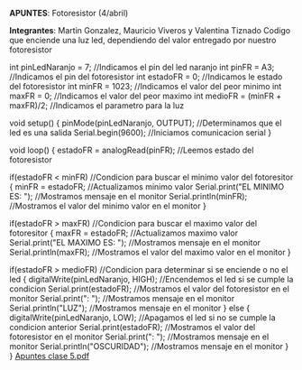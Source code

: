 **APUNTES**: Fotoresistor (4/abril)

**Integrantes**: Martin Gonzalez, Mauricio Viveros y Valentina Tiznado
Codigo que enciende una luz led, dependiendo del valor entregado por nuestro fotoresistor


int pinLedNaranjo = 7; //Indicamos el pin del led naranjo
int pinFR = A3; //Indicamos el pin del fotoresistor
int estadoFR = 0; //Indicamos le estado del fotoresistor
int minFR = 1023; //Indicamos el valor del peor minimo
int maxFR = 0; //Indicamos el valor del peor maximo
int medioFR = (minFR + maxFR)/2; //Indicamos el parametro para la luz 

void setup()
{
  pinMode(pinLedNaranjo, OUTPUT); //Determinamos que el led es una salida
  Serial.begin(9600); //Iniciamos comunicacion serial
}

void loop()
{
  estadoFR = analogRead(pinFR); //Leemos estado del fotoresistor 
  
  if(estadoFR < minFR) //Condicion para buscar el minimo valor del fotoresitor 
  {
    minFR = estadoFR; //Actualizamos minimo valor 
    Serial.print("EL MINIMO ES: "); //Mostramos mensaje en el monitor
    Serial.println(minFR); //Mostramos el valor del minimo valor en el monitor
  }
  
  if(estadoFR > maxFR) //Condicion para buscar el maximo valor del fotoresitor
  {
    maxFR = estadoFR; //Actualizamos maximo valor 
    Serial.print("EL MAXIMO ES: "); //Mostramos mensaje en el monitor
    Serial.println(maxFR); //Mostramos el valor del maximo valor en el monitor
 }
  
  if(estadoFR > medioFR) //Condicion para determinar si se enciende o no el led
  {
    digitalWrite(pinLedNaranjo, HIGH); //Encendemos el led si se cumple la condicion
    Serial.print(estadoFR); //Mostramos el valor del fotoresistor en el monitor
    Serial.print(": "); //Mostramos mensaje en el monitor
    Serial.println("LUZ"); //Mostramos mensaje en el monitor
  }
  else 
  {
    digitalWrite(pinLedNaranjo, LOW); //Apagamos el led si no se cumple la condicion anterior 
    Serial.print(estadoFR); //Mostramos el valor del fotoresistor en el monitor
    Serial.print(": "); //Mostramos mensaje en el monitor
    Serial.println("OSCURIDAD"); //Mostramos mensaje en el monitor
  }
}
[Apuntes clase 5.pdf](https://github.com/valetiznado/dis145/files/14877316/Apuntes.clase.5.pdf)
